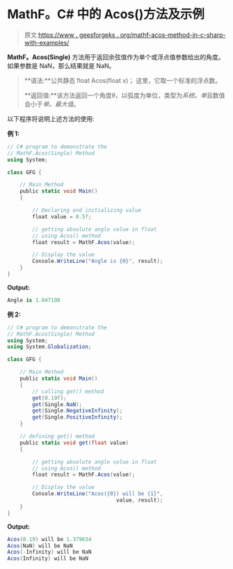 # MathF。C# 中的 Acos()方法及示例

> 原文:[https://www . geesforgeks . org/mathf-acos-method-in-c-sharp-with-examples/](https://www.geeksforgeeks.org/mathf-acos-method-in-c-sharp-with-examples/)

**MathF。Acos(Single)** 方法用于返回余弦值作为单个或浮点值参数给出的角度。如果参数是 NaN，那么结果就是 NaN。

> **语法:**公共静态 float Acos(float x)；
> 这里，它取一个标准的浮点数。
> 
> **返回值:**该方法返回一个角度θ，以弧度为单位，类型为*系统。单*且数值会小于*单。最大值*。

以下程序将说明上述方法的使用:

**例 1:**

```cs
// C# program to demonstrate the
// MathF.Acos(Single) Method
using System;

class GFG {

    // Main Method
    public static void Main()
    {

        // Declaring and initializing value
        float value = 0.5f;

        // getting absolute angle value in float
        // using Acos() method
        float result = MathF.Acos(value);

        // Display the value
        Console.WriteLine("Angle is {0}", result);
    }
}
```

**Output:**

```cs
Angle is 1.047198

```

**例 2:**

```cs
// C# program to demonstrate the
// MathF.Acos(Single) Method
using System;
using System.Globalization;

class GFG {

    // Main Method
    public static void Main()
    {
        // calling get() method
        get(0.19f);
        get(Single.NaN);
        get(Single.NegativeInfinity);
        get(Single.PositiveInfinity);
    }

    // defining get() method
    public static void get(float value)
    {

        // getting absolute angle value in float
        // using Acos() method
        float result = MathF.Acos(value);

        // Display the value
        Console.WriteLine("Acos({0}) will be {1}",
                                   value, result);
    }
}
```

**Output:**

```cs
Acos(0.19) will be 1.379634
Acos(NaN) will be NaN
Acos(-Infinity) will be NaN
Acos(Infinity) will be NaN

```